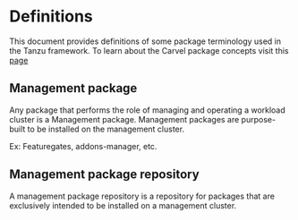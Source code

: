 # Definitions

This document provides definitions of some package terminology used in the Tanzu framework.
To learn about the Carvel package concepts visit this [page](https://carvel.dev/kapp-controller/docs/latest/packaging)

## Management package

Any package that performs the role of managing and operating a workload cluster is a Management package.
Management packages are purpose-built to be installed on the management cluster.

Ex: Featuregates, addons-manager, etc.

## Management package repository

A management package repository is a repository for packages that are exclusively intended to be installed on a management cluster.
